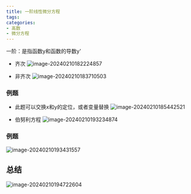 ```yaml
---
title: 一阶线性微分方程
tags: 
categories:
- 高数
- 微分方程 
---
```

一阶：是指函数y和函数的导数y'
- 齐次
![image-20240210182224857](https://afly0321.oss-cn-hangzhou.aliyuncs.com/img/image-20240210182224857.png)

- 非齐次
![image-20240210183710503](https://afly0321.oss-cn-hangzhou.aliyuncs.com/img/image-20240210183710503.png)

### 例题
- 此题可以交换x和y的定位，或者变量替换
![image-20240210185442521](https://afly0321.oss-cn-hangzhou.aliyuncs.com/img/image-20240210185442521.png)

- 伯努利方程
![image-20240210193234874](https://afly0321.oss-cn-hangzhou.aliyuncs.com/img/image-20240210193234874.png)
### 例题
![image-20240210193431557](https://afly0321.oss-cn-hangzhou.aliyuncs.com/img/image-20240210193431557.png)

## 总结
![image-20240210194722604](https://afly0321.oss-cn-hangzhou.aliyuncs.com/img/image-20240210194722604.png)